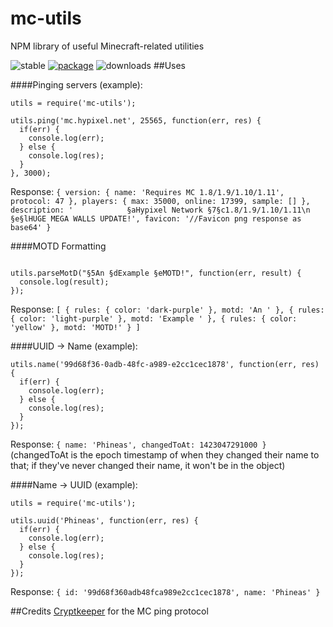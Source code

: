 # mc-utils
NPM library of useful Minecraft-related utilities

![stable](https://img.shields.io/npm/v/mc-utils.png?style=flat)
[![package](http://img.shields.io/npm/mc-utils.png?style=flat)](https://www.npmjs.org/package/mc-utils)
![downloads](https://img.shields.io/npm/dt/mc-utils.svg?style=flat)
##Uses

####Pinging servers (example):
```
utils = require('mc-utils');

utils.ping('mc.hypixel.net', 25565, function(err, res) {
  if(err) {
    console.log(err);
  } else {
    console.log(res);
  }
}, 3000);
```
Response: `{ version: { name: 'Requires MC 1.8/1.9/1.10/1.11', protocol: 47 },
  players: { max: 35000, online: 17399, sample: [] },
  description: '            §aHypixel Network §7§c1.8/1.9/1.10/1.11\n              §e§lHUGE MEGA WALLS UPDATE!',
  favicon: '//Favicon png response as base64' }`

####MOTD Formatting
```utils = require('mc-utils');

utils.parseMotD("§5An §dExample §eMOTD!", function(err, result) {
  console.log(result);
});
```

Response: `[ { rules: { color: 'dark-purple' }, motd: 'An ' },
  { rules: { color: 'light-purple' }, motd: 'Example ' },
  { rules: { color: 'yellow' }, motd: 'MOTD!' } ]`

####UUID -> Name (example):
```
utils.name('99d68f36-0adb-48fc-a989-e2cc1cec1878', function(err, res) {
  if(err) {
    console.log(err);
  } else {
    console.log(res);
  }
});
```
Response: `{ name: 'Phineas', changedToAt: 1423047291000 }` (changedToAt is the epoch timestamp of when they changed their name to that; if they've never changed their name, it won't be in the object)

####Name -> UUID (example):
```
utils = require('mc-utils');

utils.uuid('Phineas', function(err, res) {
  if(err) {
    console.log(err);
  } else {
    console.log(res);
  }
});
```
Response: `{ id: '99d68f360adb48fca989e2cc1cec1878', name: 'Phineas' }`

##Credits
[Cryptkeeper](https://github.com/Cryptkeeper) for the MC ping protocol
